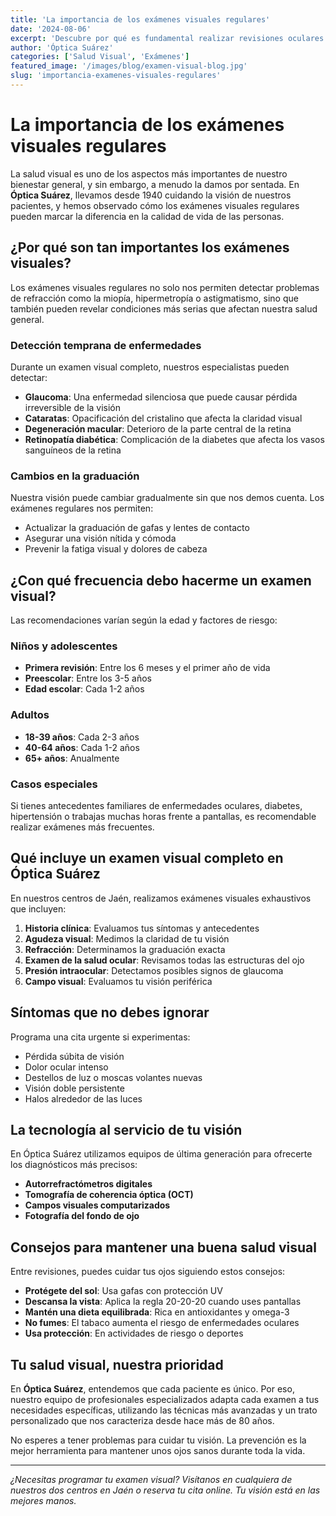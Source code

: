 ```yaml
---
title: 'La importancia de los exámenes visuales regulares'
date: '2024-08-06'
excerpt: 'Descubre por qué es fundamental realizar revisiones oculares periódicas para mantener una salud visual óptima.'
author: 'Óptica Suárez'
categories: ['Salud Visual', 'Exámenes']
featured_image: '/images/blog/examen-visual-blog.jpg'
slug: 'importancia-examenes-visuales-regulares'
---
```


# La importancia de los exámenes visuales regulares

La salud visual es uno de los aspectos más importantes de nuestro bienestar general, y sin embargo, a menudo la damos por sentada. En **Óptica Suárez**, llevamos desde 1940 cuidando la visión de nuestros pacientes, y hemos observado cómo los exámenes visuales regulares pueden marcar la diferencia en la calidad de vida de las personas.

## ¿Por qué son tan importantes los exámenes visuales?

Los exámenes visuales regulares no solo nos permiten detectar problemas de refracción como la miopía, hipermetropía o astigmatismo, sino que también pueden revelar condiciones más serias que afectan nuestra salud general.

### Detección temprana de enfermedades

Durante un examen visual completo, nuestros especialistas pueden detectar:

- **Glaucoma**: Una enfermedad silenciosa que puede causar pérdida irreversible de la visión
- **Cataratas**: Opacificación del cristalino que afecta la claridad visual
- **Degeneración macular**: Deterioro de la parte central de la retina
- **Retinopatía diabética**: Complicación de la diabetes que afecta los vasos sanguíneos de la retina

### Cambios en la graduación

Nuestra visión puede cambiar gradualmente sin que nos demos cuenta. Los exámenes regulares nos permiten:

- Actualizar la graduación de gafas y lentes de contacto
- Asegurar una visión nítida y cómoda
- Prevenir la fatiga visual y dolores de cabeza

## ¿Con qué frecuencia debo hacerme un examen visual?

Las recomendaciones varían según la edad y factores de riesgo:

### Niños y adolescentes

- **Primera revisión**: Entre los 6 meses y el primer año de vida
- **Preescolar**: Entre los 3-5 años
- **Edad escolar**: Cada 1-2 años

### Adultos

- **18-39 años**: Cada 2-3 años
- **40-64 años**: Cada 1-2 años
- **65+ años**: Anualmente

### Casos especiales

Si tienes antecedentes familiares de enfermedades oculares, diabetes, hipertensión o trabajas muchas horas frente a pantallas, es recomendable realizar exámenes más frecuentes.

## Qué incluye un examen visual completo en Óptica Suárez

En nuestros centros de Jaén, realizamos exámenes visuales exhaustivos que incluyen:

1. **Historia clínica**: Evaluamos tus síntomas y antecedentes
2. **Agudeza visual**: Medimos la claridad de tu visión
3. **Refracción**: Determinamos la graduación exacta
4. **Examen de la salud ocular**: Revisamos todas las estructuras del ojo
5. **Presión intraocular**: Detectamos posibles signos de glaucoma
6. **Campo visual**: Evaluamos tu visión periférica

## Síntomas que no debes ignorar

Programa una cita urgente si experimentas:

- Pérdida súbita de visión
- Dolor ocular intenso
- Destellos de luz o moscas volantes nuevas
- Visión doble persistente
- Halos alrededor de las luces

## La tecnología al servicio de tu visión

En Óptica Suárez utilizamos equipos de última generación para ofrecerte los diagnósticos más precisos:

- **Autorrefractómetros digitales**
- **Tomografía de coherencia óptica (OCT)**
- **Campos visuales computarizados**
- **Fotografía del fondo de ojo**

## Consejos para mantener una buena salud visual

Entre revisiones, puedes cuidar tus ojos siguiendo estos consejos:

- **Protégete del sol**: Usa gafas con protección UV
- **Descansa la vista**: Aplica la regla 20-20-20 cuando uses pantallas
- **Mantén una dieta equilibrada**: Rica en antioxidantes y omega-3
- **No fumes**: El tabaco aumenta el riesgo de enfermedades oculares
- **Usa protección**: En actividades de riesgo o deportes

## Tu salud visual, nuestra prioridad

En **Óptica Suárez**, entendemos que cada paciente es único. Por eso, nuestro equipo de profesionales especializados adapta cada examen a tus necesidades específicas, utilizando las técnicas más avanzadas y un trato personalizado que nos caracteriza desde hace más de 80 años.

No esperes a tener problemas para cuidar tu visión. La prevención es la mejor herramienta para mantener unos ojos sanos durante toda la vida.

---

_¿Necesitas programar tu examen visual? Visítanos en cualquiera de nuestros dos centros en Jaén o reserva tu cita online. Tu visión está en las mejores manos._
